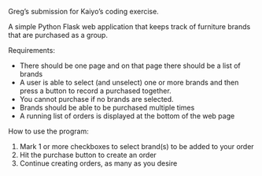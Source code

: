 Greg’s submission for Kaiyo’s coding exercise.

A simple Python Flask web application that keeps track of furniture brands that are purchased as a group.

Requirements:
- There should be one page and on that page there should be a list of brands 
- A user is able to select (and unselect) one or more brands and then press a button to record a purchased together. 
- You cannot purchase if no brands are selected.
- Brands should be able to be purchased multiple times
- A running list of orders is displayed at the bottom of the web page


How to use the program:
1) Mark 1 or more checkboxes to select brand(s) to be added to your order
2) Hit the purchase button to create an order
3) Continue creating orders, as many as you desire

